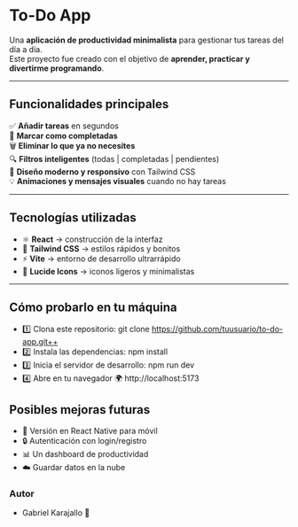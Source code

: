# To-Do App  

Una **aplicación de productividad minimalista** para gestionar tus tareas del día a día.  
Este proyecto fue creado con el objetivo de **aprender, practicar y divertirme programando**.  

---

## Funcionalidades principales  

✅ **Añadir tareas** en segundos  
📌 **Marcar como completadas**  
🗑️ **Eliminar lo que ya no necesites**  
🔍 **Filtros inteligentes** (todas | completadas | pendientes)  
🎨 **Diseño moderno y responsivo** con Tailwind CSS  
💡 **Animaciones y mensajes visuales** cuando no hay tareas  

---

## Tecnologías utilizadas  

- ⚛️ **React** → construcción de la interfaz  
- 🎨 **Tailwind CSS** → estilos rápidos y bonitos  
- ⚡ **Vite** → entorno de desarrollo ultrarrápido  
- 🎯 **Lucide Icons** → iconos ligeros y minimalistas  

---

## Cómo probarlo en tu máquina
- 1️⃣ Clona este repositorio: 
git clone https://github.com/tuusuario/to-do-app.git++
- 2️⃣ Instala las dependencias: 
npm install
- 3️⃣ Inicia el servidor de desarrollo:
npm run dev
- 4️⃣ Abre en tu navegador 🌍
http://localhost:5173

## Posibles mejoras futuras
- 📱 Versión en React Native para móvil
- 🔒 Autenticación con login/registro
- 📊 Un dashboard de productividad
- ☁️ Guardar datos en la nube

### Autor
- Gabriel Karajallo 💙
